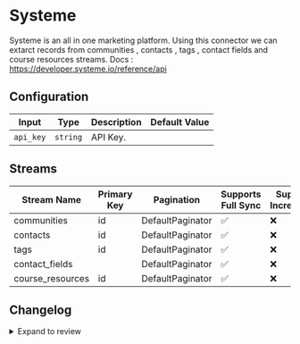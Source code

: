 # Systeme
Systeme is an all in one marketing platform.
Using this connector we can extarct records from communities , contacts , tags , contact fields and course resources streams.
Docs : https://developer.systeme.io/reference/api

## Configuration

| Input | Type | Description | Default Value |
|-------|------|-------------|---------------|
| `api_key` | `string` | API Key.  |  |

## Streams
| Stream Name | Primary Key | Pagination | Supports Full Sync | Supports Incremental |
|-------------|-------------|------------|---------------------|----------------------|
| communities | id | DefaultPaginator | ✅ |  ❌  |
| contacts | id | DefaultPaginator | ✅ |  ❌  |
| tags | id | DefaultPaginator | ✅ |  ❌  |
| contact_fields |  | DefaultPaginator | ✅ |  ❌  |
| course_resources | id | DefaultPaginator | ✅ |  ❌  |

## Changelog

<details>
  <summary>Expand to review</summary>

| Version          | Date              | Pull Request | Subject        |
|------------------|-------------------|--------------|----------------|
| 0.0.9 | 2025-01-25 | [52450](https://github.com/airbytehq/airbyte/pull/52450) | Update dependencies |
| 0.0.8 | 2025-01-18 | [51996](https://github.com/airbytehq/airbyte/pull/51996) | Update dependencies |
| 0.0.7 | 2025-01-11 | [51427](https://github.com/airbytehq/airbyte/pull/51427) | Update dependencies |
| 0.0.6 | 2024-12-28 | [50817](https://github.com/airbytehq/airbyte/pull/50817) | Update dependencies |
| 0.0.5 | 2024-12-21 | [50307](https://github.com/airbytehq/airbyte/pull/50307) | Update dependencies |
| 0.0.4 | 2024-12-14 | [49763](https://github.com/airbytehq/airbyte/pull/49763) | Update dependencies |
| 0.0.3 | 2024-12-12 | [49428](https://github.com/airbytehq/airbyte/pull/49428) | Update dependencies |
| 0.0.2 | 2024-12-11 | [49124](https://github.com/airbytehq/airbyte/pull/49124) | Starting with this version, the Docker image is now rootless. Please note that this and future versions will not be compatible with Airbyte versions earlier than 0.64 |
| 0.0.1 | 2024-10-30 | | Initial release by [@ombhardwajj](https://github.com/ombhardwajj) via Connector Builder |

</details>
